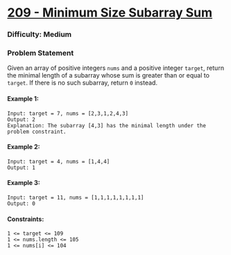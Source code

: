 # [209 - Minimum Size Subarray Sum](https://leetcode.com/problems/minimum-size-subarray-sum/)
### Difficulty: Medium

### Problem Statement
Given an array of positive integers `nums` and a positive integer `target`, return the minimal length of a 
subarray whose sum is greater than or equal to `target`. If there is no such subarray, return `0` instead.

#### Example 1:
```
Input: target = 7, nums = [2,3,1,2,4,3]
Output: 2
Explanation: The subarray [4,3] has the minimal length under the problem constraint.
```
#### Example 2:
```
Input: target = 4, nums = [1,4,4]
Output: 1
```
#### Example 3:
```
Input: target = 11, nums = [1,1,1,1,1,1,1,1]
Output: 0
```

#### Constraints:
```
1 <= target <= 109
1 <= nums.length <= 105
1 <= nums[i] <= 104
```